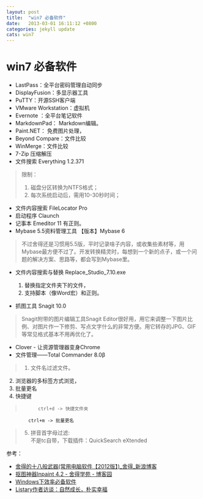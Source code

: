 ```yaml
---
layout: post
title:  "win7 必备软件"
date:   2013-03-01 16:11:12 +0800
categories: jekyll update
cats: win7
---
```


# win7 必备软件 #

* LastPass：全平台密码管理自动同步
* DisplayFusion：多显示器工具
* PuTTY：开源SSH客户端
* VMware Workstation：虚拟机
* Evernote ：全平台笔记软件
* MarkdownPad： Markdown编辑。
* Paint.NET： 免费图片处理，
* Beyond Compare：文件比较
* WinMerge：文件比较
* 7-Zip 压缩解压
* 文件搜索  Everything 1.2.371  
> 限制： 
> 1. 磁盘分区转换为NTFS格式；
> 2. 每次系统启动后，需用10-30秒时间；

* 文件内容搜索  FileLocator Pro
* 启动程序	Claunch 
* 记事本 Emeditor 11 有正则。    
* Mybase 5.5资料管理工具
【版本】Mybase 6  
>
>不过舍得还是习惯用5.5版，平时记录啥子内容，或收集些素材等，用Mybase最方便不过了。开发转换精灵时，每想到一个新的点子，或一个问题的解决方案、思路等，都会写到Mybase里。   

* 文件内容搜索与替换 Replace_Studio_7.10.exe
	
	1. 替换指定文件夹下的文件，  
	2. 支持脚本（像Word宏）和正则。

* 抓图工具 Snagit 10.0   
> Snagit附带的图片编辑工具Snagit Editor很好用，用它来调整一下图片比例、对图片作一下修剪、写点文字什么的非常方便。用它转存的JPG、GIF等常见格式基本不用再优化了。

* Clover - 让资源管理器变身Chrome
* 文件管理——Total Commander  8.0β
> 1. 文件名过滤文件。  
2. 浏览器的多标签方式浏览，    
3. 批量更名   
4. 快捷键 

> 			ctrl+d -> 快捷文件夹
			ctrl+m -> 批量更名
		

>5. 拼音首字母过滤:   
>不是tc自带，下载插件：QuickSearch eXtended  

 

参考： 

* [舍得的十八般武器(常用电脑软件【2012版】)_舍得_新浪博客](http://blog.sina.com.cn/s/blog_5f2d67f901013ew2.html)
* [抠图神器Inpaint 4.2 - 舍得学苑 - 博客园](http://www.cnblogs.com/emagic/archive/2012/03/07/2383948.html)
* [Windows下效率必备软件](https://jeffjade.com/2015/10/19/2015-10-18-Efficacious-win-software/)
* [Listary作者访谈：自然成长，朴实幸福](https://xbeta.info/listary-interview.htm)

